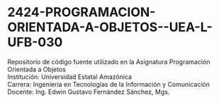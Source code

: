 # 2424-PROGRAMACION-ORIENTADA-A-OBJETOS--UEA-L-UFB-030

Repositorio de código fuente utilizado en la Asignatura Programación Orientada a Objetos<br>
Institución: Universidad Estatal Amazónica<br>
Carrera: Ingeniería en Tecnologías de la Información y Comunicación<br>
Docente: Ing. Edwin Gustavo Fernández Sánchez, Mgs.